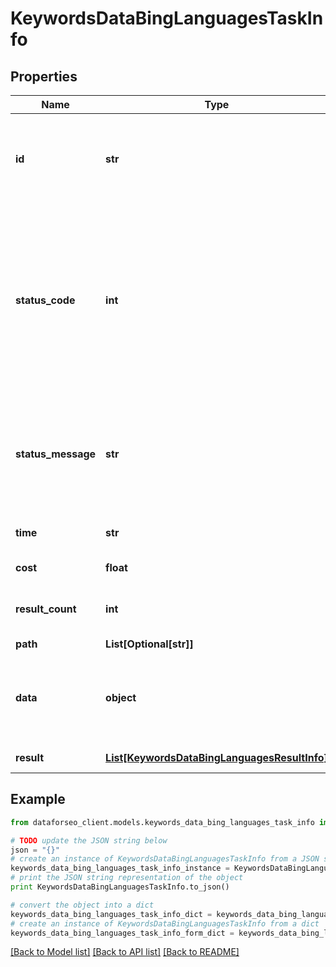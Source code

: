 # KeywordsDataBingLanguagesTaskInfo


## Properties

Name | Type | Description | Notes
------------ | ------------- | ------------- | -------------
**id** | **str** | task identifier unique task identifier in our system in the UUID format | [optional] 
**status_code** | **int** | status code of the task generated by DataForSEO, can be within the following range: 10000-60000 you can find the full list of the response codes here | [optional] 
**status_message** | **str** | informational message of the task you can find the full list of general informational messages here | [optional] 
**time** | **str** | execution time, seconds | [optional] 
**cost** | **float** | total tasks cost, USD | [optional] 
**result_count** | **int** | number of elements in the result array | [optional] 
**path** | **List[Optional[str]]** | URL path | [optional] 
**data** | **object** | contains the same parameters that you specified in the POST request | [optional] 
**result** | [**List[KeywordsDataBingLanguagesResultInfo]**](KeywordsDataBingLanguagesResultInfo.md) | array of results | [optional] 

## Example

```python
from dataforseo_client.models.keywords_data_bing_languages_task_info import KeywordsDataBingLanguagesTaskInfo

# TODO update the JSON string below
json = "{}"
# create an instance of KeywordsDataBingLanguagesTaskInfo from a JSON string
keywords_data_bing_languages_task_info_instance = KeywordsDataBingLanguagesTaskInfo.from_json(json)
# print the JSON string representation of the object
print KeywordsDataBingLanguagesTaskInfo.to_json()

# convert the object into a dict
keywords_data_bing_languages_task_info_dict = keywords_data_bing_languages_task_info_instance.to_dict()
# create an instance of KeywordsDataBingLanguagesTaskInfo from a dict
keywords_data_bing_languages_task_info_form_dict = keywords_data_bing_languages_task_info.from_dict(keywords_data_bing_languages_task_info_dict)
```
[[Back to Model list]](../README.md#documentation-for-models) [[Back to API list]](../README.md#documentation-for-api-endpoints) [[Back to README]](../README.md)


